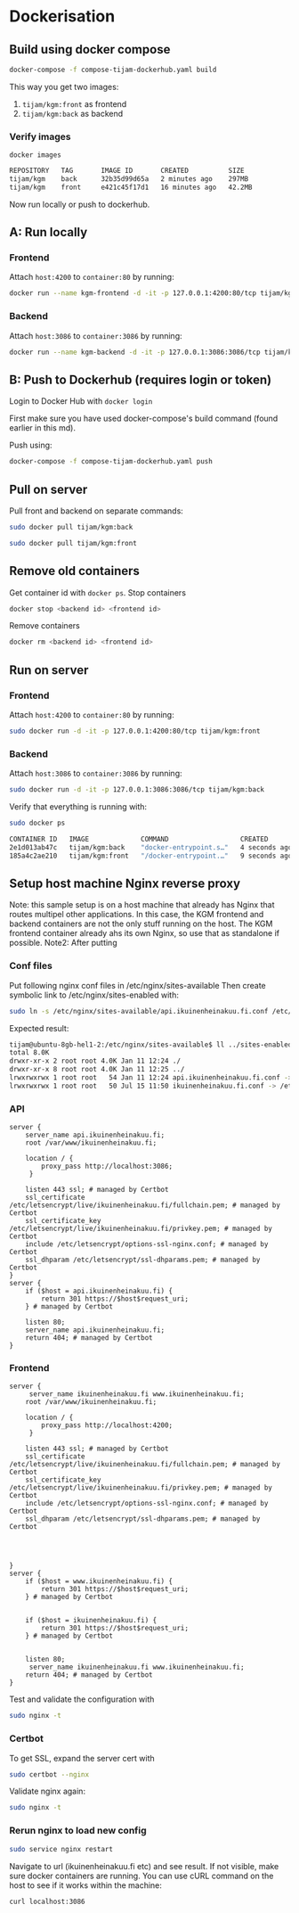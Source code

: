 # Dockerisation

## Build using docker compose
```bash
docker-compose -f compose-tijam-dockerhub.yaml build
```

This way you get two images:
1. `tijam/kgm:front` as frontend
2. `tijam/kgm:back` as backend

### Verify images
`docker images`
```bash
REPOSITORY   TAG       IMAGE ID       CREATED          SIZE
tijam/kgm    back      32b35d99d65a   2 minutes ago    297MB
tijam/kgm    front     e421c45f17d1   16 minutes ago   42.2MB
```

Now run locally or push to dockerhub.

## A: Run locally
### Frontend
Attach `host:4200` to `container:80` by running:
```bash
docker run --name kgm-frontend -d -it -p 127.0.0.1:4200:80/tcp tijam/kgm:front
```

### Backend
Attach `host:3086` to `container:3086` by running:
```bash
docker run --name kgm-backend -d -it -p 127.0.0.1:3086:3086/tcp tijam/kgm:back
```

## B: Push to Dockerhub (requires login or token)
Login to Docker Hub with `docker login`

First make sure you have used docker-compose's build command (found earlier in this md).

Push using:
```bash
docker-compose -f compose-tijam-dockerhub.yaml push
```

## Pull on server
Pull front and backend on separate commands:
```bash
sudo docker pull tijam/kgm:back 
```
```bash
sudo docker pull tijam/kgm:front 
```

## Remove old containers
Get container id with ```docker ps```. 
Stop containers
```bash
docker stop <backend id> <frontend id>
```
Remove containers
```bash
docker rm <backend id> <frontend id>
```

## Run on server
### Frontend
Attach `host:4200` to `container:80` by running:
```bash
sudo docker run -d -it -p 127.0.0.1:4200:80/tcp tijam/kgm:front
```

### Backend
Attach `host:3086` to `container:3086` by running:
```bash
sudo docker run -d -it -p 127.0.0.1:3086:3086/tcp tijam/kgm:back
```
Verify that everything is running with:
```bash
sudo docker ps
```
```bash
CONTAINER ID   IMAGE             COMMAND                  CREATED         STATUS         PORTS                      NAMES
2e1d013ab47c   tijam/kgm:back    "docker-entrypoint.s…"   4 seconds ago   Up 3 seconds   127.0.0.1:3086->3086/tcp   kgm-backend
185a4c2ae210   tijam/kgm:front   "/docker-entrypoint.…"   9 seconds ago   Up 8 seconds   127.0.0.1:4200->80/tcp     kgm-frontend
```

## Setup host machine Nginx reverse proxy
Note: this sample setup is on a host machine that already has Nginx that routes multipel other applications. In this case, the KGM frontend and backend containers are not the only stuff running on the host. The KGM frontend container already ahs its own Nginx, so use that as standalone if possible.
Note2: After putting 
### Conf files
Put following nginx conf files in /etc/nginx/sites-available
Then create symbolic link to /etc/nginx/sites-enabled with:
```bash
sudo ln -s /etc/nginx/sites-available/api.ikuinenheinakuu.fi.conf /etc/nginx/sites-enabled/api.ikuinenhe inakuu.fi.conf
```
Expected result:
```bash
tijam@ubuntu-8gb-hel1-2:/etc/nginx/sites-available$ ll ../sites-enabled/
total 8.0K
drwxr-xr-x 2 root root 4.0K Jan 11 12:24 ./
drwxr-xr-x 8 root root 4.0K Jan 11 12:25 ../
lrwxrwxrwx 1 root root   54 Jan 11 12:24 api.ikuinenheinakuu.fi.conf -> /etc/nginx/sites-available/api.ikuinenheinakuu.fi.conf
lrwxrwxrwx 1 root root   50 Jul 15 11:50 ikuinenheinakuu.fi.conf -> /etc/nginx/sites-available/ikuinenheinakuu.fi.conf  
```

### API 
```nginx configuration
server {                                                                                          
    server_name api.ikuinenheinakuu.fi;                                                           
    root /var/www/ikuinenheinakuu.fi;                                                             
                                                                                                  
    location / {                                                                                  
        proxy_pass http://localhost:3086;                                                         
     }                                                                                            
                                                                                                  
    listen 443 ssl; # managed by Certbot                                                          
    ssl_certificate /etc/letsencrypt/live/ikuinenheinakuu.fi/fullchain.pem; # managed by Certbot  
    ssl_certificate_key /etc/letsencrypt/live/ikuinenheinakuu.fi/privkey.pem; # managed by Certbot
    include /etc/letsencrypt/options-ssl-nginx.conf; # managed by Certbot                         
    ssl_dhparam /etc/letsencrypt/ssl-dhparams.pem; # managed by Certbot                                                                                                    
}                                                                                                 
server {                                                                                          
    if ($host = api.ikuinenheinakuu.fi) {                                                         
        return 301 https://$host$request_uri;                                                     
    } # managed by Certbot                                                                        
                                                                                                   
    listen 80;                                                                                    
    server_name api.ikuinenheinakuu.fi;                                                           
    return 404; # managed by Certbot                                                                                      
}                                                                                                 
```

### Frontend
```nginx configuration
server {
     server_name ikuinenheinakuu.fi www.ikuinenheinakuu.fi;
    root /var/www/ikuinenheinakuu.fi;

    location / {
        proxy_pass http://localhost:4200;
     }

    listen 443 ssl; # managed by Certbot
    ssl_certificate /etc/letsencrypt/live/ikuinenheinakuu.fi/fullchain.pem; # managed by Certbot
    ssl_certificate_key /etc/letsencrypt/live/ikuinenheinakuu.fi/privkey.pem; # managed by Certbot
    include /etc/letsencrypt/options-ssl-nginx.conf; # managed by Certbot
    ssl_dhparam /etc/letsencrypt/ssl-dhparams.pem; # managed by Certbot




}
server {
    if ($host = www.ikuinenheinakuu.fi) {
        return 301 https://$host$request_uri;
    } # managed by Certbot


    if ($host = ikuinenheinakuu.fi) {
        return 301 https://$host$request_uri;
    } # managed by Certbot


    listen 80;
     server_name ikuinenheinakuu.fi www.ikuinenheinakuu.fi;
    return 404; # managed by Certbot
}
```
Test and validate the configuration with
```bash
sudo nginx -t
```

### Certbot
To get SSL, expand the server cert with 
```bash
sudo certbot --nginx
```

Validate nginx again:
```bash
sudo nginx -t
```

### Rerun nginx to load new config
```bash
sudo service nginx restart
```

Navigate to url (ikuinenheinakuu.fi etc) and see result.
If not visible, make sure docker containers are running. You can use cURL command on the host to see if it works within the machine:
```bash
curl localhost:3086
```